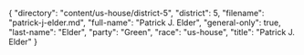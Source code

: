 {
  "directory": "content/us-house/district-5",
  "district": 5,
  "filename": "patrick-j-elder.md",
  "full-name": "Patrick J. Elder",
  "general-only": true,
  "last-name": "Elder",
  "party": "Green",
  "race": "us-house",
  "title": "Patrick J. Elder"
}
